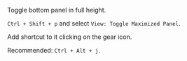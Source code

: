 Toggle bottom panel in full height.

`Ctrl + Shift + p` and select `View: Toggle Maximized Panel`.

Add shortcut to it clicking on the gear icon.

Recommended: `Ctrl + Alt + j`.
